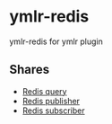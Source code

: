# ymlr-redis
ymlr-redis for ymlr plugin

## Shares

- [Redis query](./shares/redis-query/README.md)
- [Redis publisher](./shares/redis-pub/README.md)
- [Redis subscriber](./shares/redis-sub/README.md)